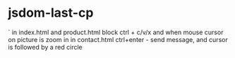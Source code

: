 # jsdom-last-cp
`
in index.html and product.html block ctrl + c/v/x and when mouse cursor on picture is zoom in
in contact.html ctrl+enter - send message, and cursor is followed by a red circle
